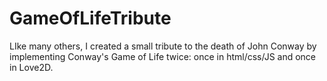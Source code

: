 # GameOfLifeTribute
 LIke many others, I created a small tribute to the death of John Conway by implementing Conway's Game of Life twice: once in html/css/JS and once in Love2D.
